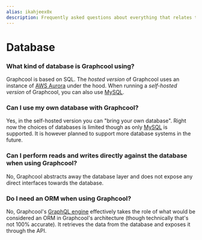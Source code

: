 ```yaml
---
alias: ikahjeex0x
description: Frequently asked questions about everything that relates to  Graphcool's database layer.
---
```


# Database

### What kind of database is Graphcool using?

Graphcool is based on SQL. The _hosted version_ of Graphcool uses an instance of [AWS Aurora](https://aws.amazon.com/rds/aurora/) under the hood. When running a _self-hosted version_ of Graphcool, you can also use [MySQL](https://www.mysql.com/).


### Can I use my own database with Graphcool?

Yes, in the self-hosted version you can "bring your own database". Right now the choices of databases is limited though as only [MySQL](https://www.mysql.com/) is supported. It is however planned to support more database systems in the future.


### Can I perform reads and writes directly against the database when using Graphcool?

No, Graphcool abstracts away the database layer and does not expose any direct interfaces towards the database.


### Do I need an ORM when using Graphcool?

No, Graphcool's [GraphQL engine](!alias-thei2kephu#graphql-engine) effectively takes the role of what would be considered an ORM in Graphcool's architecture (though technically that's not 100% accurate). It retrieves the data from the database and exposes it through the API.
